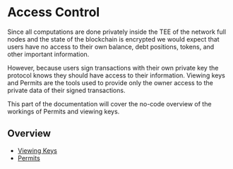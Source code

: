 # Access Control

Since all computations are done privately inside the TEE of the network full nodes and the state of the blockchain is encrypted we would expect that users have no access to their own balance, debt positions, tokens, and other important information.&#x20;

However, because users sign transactions with their own private key the protocol knows they should have access to their information. Viewing keys and Permits are the tools used to provide only the owner access to the private data of their signed transactions.&#x20;

This part of the documentation will cover the no-code overview of the workings of Permits and viewing keys.

## Overview

* [Viewing Keys](viewing-keys.md)
* [Permits](permits.md)
